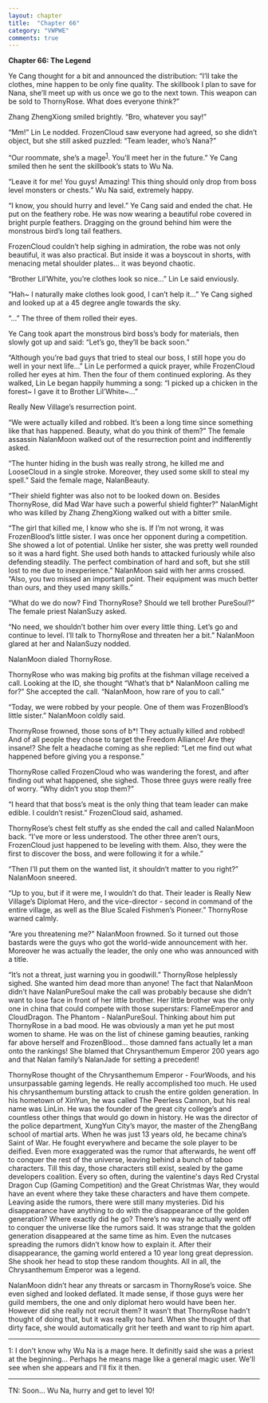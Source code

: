 ```yaml
---
layout: chapter
title:  "Chapter 66"
category: "VWPWE"
comments: true
---
```


**Chapter 66: The Legend**
 
Ye Cang thought for a bit and announced the distribution: “I’ll take the clothes, mine happen to be only fine quality. The skillbook I plan to save for Nana, she’ll meet up with us once we go to the next town. This weapon can be sold to ThornyRose. What does everyone think?”
 
Zhang ZhengXiong smiled brightly. “Bro, whatever you say!”
 
“Mm!” Lin Le nodded. FrozenCloud saw everyone had agreed, so she didn’t object, but she still asked puzzled: “Team leader, who’s Nana?”
 
“Our roommate, she’s a mage<sup>[1](#footnote1)</sup>. You’ll meet her in the future.” Ye Cang smiled then he sent the skillbook’s stats to Wu Na.
 
“Leave it for me! You guys! Amazing! This thing should only drop from boss level monsters or chests.” Wu Na said, extremely happy.
 
“I know, you should hurry and level.” Ye Cang said and ended the chat. He put on the feathery robe. He was now wearing a beautiful robe covered in bright purple feathers. Dragging on the ground behind him were the monstrous bird’s long tail feathers. 
 
FrozenCloud couldn’t help sighing in admiration, the robe was not only beautiful, it was also practical. But inside it was a boyscout in shorts, with menacing metal shoulder plates… it was beyond chaotic.
 
“Brother Lil’White, you’re clothes look so nice…” Lin Le said enviously.
 
“Hah~ I naturally make clothes look good, I can’t help it...” Ye Cang sighed and looked up at a 45 degree angle towards the sky.
 
“...” The three of them rolled their eyes.
 
Ye Cang took apart the monstrous bird boss’s body for materials, then slowly got up and said: “Let’s go, they’ll be back soon.”
 
“Although you’re bad guys that tried to steal our boss, I still hope you do well in your next life…” Lin Le performed a quick prayer, while FrozenCloud rolled her eyes at him. Then the four of them continued exploring. As they walked, Lin Le began happily humming a song: “I picked up a chicken in the forest~ I gave it to Brother Lil’White~...”
 
Really New Village’s resurrection point.
 
“We were actually killed and robbed. It’s been a long time since something like that has happened. Beauty, what do you think of them?” The female assassin NalanMoon walked out of the resurrection point and indifferently asked.
 
“The hunter hiding in the bush was really strong, he killed me and LooseCloud in a single stroke. Moreover, they used some skill to steal my spell.” Said the female mage, NalanBeauty. 
 
“Their shield fighter was also not to be looked down on. Besides ThornyRose, did Mad War have such a powerful shield fighter?” NalanMight who was killed by Zhang ZhengXiong walked out with a bitter smile.
 
“The girl that killed me, I know who she is. If I’m not wrong, it was FrozenBlood’s little sister. I was once her opponent during a competition. She showed a lot of potential. Unlike her sister, she was pretty well rounded so it was a hard fight. She used both hands to attacked furiously while also defending steadily. The perfect combination of hard and soft, but she still lost to me due to inexperience.” NalanMoon said with her arms crossed. “Also, you two missed an important point. Their equipment was much better than ours, and they used many skills.”
 
“What do we do now? Find ThornyRose? Should we tell brother PureSoul?” The female priest NalanSuzy asked.
 
“No need, we shouldn’t bother him over every little thing. Let’s go and continue to level. I’ll talk to ThornyRose and threaten her a bit.” NalanMoon glared at her and NalanSuzy nodded.
 
NalanMoon dialed ThornyRose.
 
ThornyRose who was making big profits at the fishman village received a call. Looking at the ID, she thought “What’s that b* NalanMoon calling me for?” She accepted the call. “NalanMoon, how rare of you to call.”
 
“Today, we were robbed by your people. One of them was FrozenBlood’s little sister.” NalanMoon coldly said.
 
ThornyRose frowned, those sons of b*! They actually killed and robbed! And of all people they chose to target the Freedom Alliance! Are they insane!? She felt a headache coming as she replied: “Let me find out what happened before giving you a response.”
 
ThornyRose called FrozenCloud who was wandering the forest, and after finding out what happened, she sighed. Those three guys were really free of worry. “Why didn’t you stop them?”
 
“I heard that that boss’s meat is the only thing that team leader can make edible. I couldn’t resist.” FrozenCloud said, ashamed.
 
ThornyRose’s chest felt stuffy as she ended the call and called NalanMoon back. “I’ve more or less understood. The other three aren’t ours, FrozenCloud just happened to be leveling with them. Also, they were the first to discover the boss, and were following it for a while.”
 
“Then I’ll put them on the wanted list, it shouldn’t matter to you right?” NalanMoon sneered.
 
“Up to you, but if it were me, I wouldn’t do that. Their leader is Really New Village’s Diplomat Hero, and the vice-director - second in command of the entire village, as well as the Blue Scaled Fishmen’s Pioneer.” ThornyRose warned calmly.
 
“Are you threatening me?” NalanMoon frowned. So it turned out those bastards were the guys who got the world-wide announcement with her. Moreover he was actually the leader, the only one who was announced with a title.
 
“It’s not a threat, just warning you in goodwill.” ThornyRose helplessly sighed. She wanted him dead more than anyone! The fact that NalanMoon didn’t have NalanPureSoul make the call was probably because she didn’t want to lose face in front of her little brother. Her little brother was the only one in china that could compete with those superstars: FlameEmperor and CloudDragon. The Phantom - NalanPureSoul. Thinking about him put ThornyRose in a bad mood. He was obviously a man yet he put most women to shame. He was on the list of chinese gaming beauties, ranking far above herself and FrozenBlood... those damned fans actually let a man onto the rankings! She blamed that Chrysanthemum Emperor 200 years ago and that Nalan family’s NalanJade for setting a precedent!
 
ThornyRose thought of the Chrysanthemum Emperor - FourWoods, and his unsurpassable gaming legends. He really accomplished too much. He used his chrysanthemum bursting attack to crush the entire golden generation. In his hometown of XinYun, he was called The Peerless Cannon, but his real name was LinLin. He was the founder of the great city college’s and countless other things that would go down in history. He was the director of the police department, XungYun City’s mayor, the master of the ZhengBang school of martial arts. When he was just 13 years old, he became china’s Saint of War. He fought everywhere and became the sole player to be deified. Even more exaggerated was the rumor that afterwards, he went off to conquer the rest of the universe, leaving behind a bunch of taboo characters. Till this day, those characters still exist, sealed by the game developers coalition. Every so often, during the valentine's days Red Crystal Dragon Cup (Gaming Competition) and the Great Christmas War, they would have an event where they take these characters and have them compete. Leaving aside the rumors, there were still many mysteries. Did his disappearance have anything to do with the disappearance of the golden generation? Where exactly did he go? There’s no way he actually went off to conquer the universe like the rumors said. It was strange that the golden generation disappeared at the same time as him. Even the nutcases spreading the rumors didn’t know how to explain it. After their disappearance, the gaming world entered a 10 year long great depression. She shook her head to stop these random thoughts. All in all, the Chrysanthemum Emperor was a legend.
 
NalanMoon didn’t hear any threats or sarcasm in ThornyRose’s voice. She even sighed and looked deflated. It made sense, if those guys were her guild members, the one and only diplomat hero would have been her. However did she really not recruit them? It wasn’t that ThornyRose hadn’t thought of doing that, but it was really too hard. When she thought of that dirty face, she would automatically grit her teeth and want to rip him apart.
 
---

<a name="footnote1">1</a>: I don't know why Wu Na is a mage here. It definitly said she was a priest at the beginning... Perhaps he means mage like a general magic user. We'll see when she appears and I'll fix it then.

---

TN: Soon... Wu Na, hurry and get to level 10!